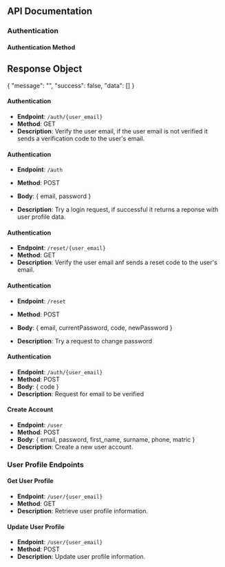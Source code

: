 

## API Documentation

### Authentication

#### Authentication Method


## Response Object
{
      "message": "",
  "success": false,
  "data": []
}





#### Authentication
- **Endpoint**: `/auth/{user_email}`
- **Method**: GET
- **Description**: Verify the user email, if the user email is not verified it sends a verification code to the user's email.







#### Authentication
- **Endpoint**: `/auth`
- **Method**: POST
- **Body**: {
    email, password
}

- **Description**: Try a login request, if successful it returns a reponse with user profile data.




#### Authentication
- **Endpoint**: `/reset/{user_email}`
- **Method**: GET
- **Description**: Verify the user email anf sends a reset code to the user's email.





#### Authentication
- **Endpoint**: `/reset`
- **Method**: POST
- **Body**: {
 email, currentPassword, code, newPassword
}

- **Description**: Try a request to change password



#### Authentication
- **Endpoint**: `/auth/{user_email}`
- **Method**: POST
- **Body**: {
    code
}
- **Description**: Request for email to be verified










#### Create Account

- **Endpoint**: `/user`
- **Method**: POST
- **Body**: {
email, password, first_name, surname, phone, matric 
}
- **Description**: Create a new user account.






### User Profile Endpoints

#### Get User Profile

- **Endpoint**: `/user/{user_email}`
- **Method**: GET
- **Description**: Retrieve user profile information.




#### Update User Profile

- **Endpoint**: `/user/{user_email}`
- **Method**: POST
- **Description**: Update user profile information.

